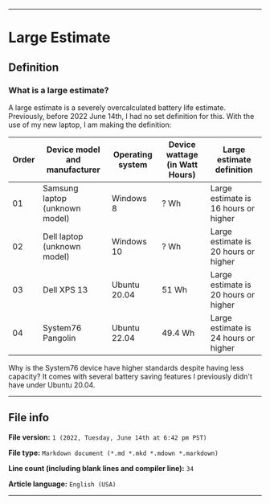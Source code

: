 
***

# Large Estimate

## Definition

### What is a large estimate?

A large estimate is a severely overcalculated battery life estimate. Previously, before 2022 June 14th, I had no set definition for this. With the use of my new laptop, I am making the definition:

| Order | Device model and manufacturer | Operating system | Device wattage (in Watt Hours) | Large estimate definition |
|---|---|---|---|---|
| 01 | Samsung laptop (unknown model) | Windows 8 | ? Wh | Large estimate is 16 hours or higher |
| 02 | Dell laptop (unknown model) | Windows 10 | ? Wh | Large estimate is 20 hours or higher |
| 03 | Dell XPS 13 | Ubuntu 20.04 | 51 Wh | Large estimate is 20 hours or higher |
| 04 | System76 Pangolin | Ubuntu 22.04 | 49.4 Wh | Large estimate is 24 hours or higher |

Why is the System76 device have higher standards despite having less capacity? It comes with several battery saving features I previously didn't have under Ubuntu 20.04.

***

## File info

**File version:** `1 (2022, Tuesday, June 14th at 6:42 pm PST)`

**File type:** `Markdown document (*.md *.mkd *.mdown *.markdown)`

**Line count (including blank lines and compiler line):** `34`

**Article language:** `English (USA)`

***
